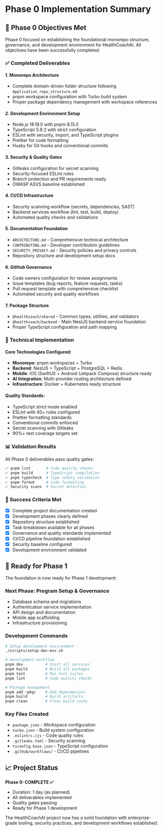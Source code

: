 # Phase 0 Implementation Summary

## 🎯 Phase 0 Objectives Met

Phase 0 focused on establishing the foundational monorepo structure, governance, and development environment for HealthCoachAI. All objectives have been successfully completed.

### ✅ Completed Deliverables

#### 1. **Monorepo Architecture**
- Complete domain-driven folder structure following `Application_repo_structure.md`
- pnpm workspace configuration with Turbo build system
- Proper package dependency management with workspace references

#### 2. **Development Environment Setup**
- Node.js 18.19.0 with pnpm 8.15.0
- TypeScript 5.9.2 with strict configuration
- ESLint with security, import, and TypeScript plugins
- Prettier for code formatting
- Husky for Git hooks and conventional commits

#### 3. **Security & Quality Gates**
- Gitleaks configuration for secret scanning
- Security-focused ESLint rules
- Branch protection and PR requirements ready
- OWASP ASVS baseline established

#### 4. **CI/CD Infrastructure**
- Security scanning workflow (secrets, dependencies, SAST)
- Backend services workflow (lint, test, build, deploy)
- Automated quality checks and validations

#### 5. **Documentation Foundation**
- `ARCHITECTURE.md` - Comprehensive technical architecture
- `CONTRIBUTING.md` - Developer contribution guidelines  
- `SECURITY_PRIVACY.md` - Security policies and privacy controls
- Repository structure and development setup docs

#### 6. **GitHub Governance**
- Code owners configuration for review assignments
- Issue templates (bug reports, feature requests, tasks)
- Pull request template with comprehensive checklist
- Automated security and quality workflows

#### 7. **Package Structure**
- `@healthcoach/shared` - Common types, utilities, and validators
- `@healthcoach/backend` - Main NestJS backend service foundation
- Proper TypeScript configuration and path mapping

### 🔧 Technical Implementation

#### Core Technologies Configured:
- **Monorepo**: pnpm workspaces + Turbo
- **Backend**: NestJS + TypeScript + PostgreSQL + Redis
- **Mobile**: iOS (SwiftUI) + Android (Jetpack Compose) structure ready
- **AI Integration**: Multi-provider routing architecture defined
- **Infrastructure**: Docker + Kubernetes ready structure

#### Quality Standards:
- TypeScript strict mode enabled
- ESLint with 40+ rules configured
- Prettier formatting standards
- Conventional commits enforced
- Secret scanning with Gitleaks
- 90%+ test coverage targets set

### 📊 Validation Results

All Phase 0 deliverables pass quality gates:
```bash
✅ pnpm lint       # Code quality checks
✅ pnpm build      # TypeScript compilation  
✅ pnpm typecheck  # Type safety validation
✅ pnpm format     # Code formatting
✅ Security scans  # Secret detection
```

### 🎯 Success Criteria Met

- [x] Complete project documentation created
- [x] Development phases clearly defined  
- [x] Repository structure established
- [x] Task breakdown available for all phases
- [x] Governance and quality standards implemented
- [x] CI/CD pipeline foundation established
- [x] Security baseline configured
- [x] Development environment validated

## 🚀 Ready for Phase 1

The foundation is now ready for Phase 1 development:

### Next Phase: Program Setup & Governance
- Database schema and migrations
- Authentication service implementation
- API design and documentation
- Mobile app scaffolding
- Infrastructure provisioning

### Development Commands
```bash
# Setup development environment
./scripts/setup-dev-env.sh

# Development workflow
pnpm dev          # Start all services
pnpm build        # Build all packages
pnpm test         # Run test suites
pnpm lint         # Code quality checks

# Package management
pnpm add <pkg>    # Add dependencies
pnpm build        # Build artifacts
pnpm clean        # Clean build cache
```

### Key Files Created
- `package.json` - Workspace configuration
- `turbo.json` - Build system configuration
- `.eslintrc.cjs` - Code quality rules
- `.gitleaks.toml` - Security scanning
- `tsconfig.base.json` - TypeScript configuration
- `.github/workflows/` - CI/CD pipelines

## 📈 Project Status

**Phase 0: COMPLETE ✅**
- Duration: 1 day (as planned)
- All deliverables implemented
- Quality gates passing
- Ready for Phase 1 development

The HealthCoachAI project now has a solid foundation with enterprise-grade tooling, security practices, and development workflows established.